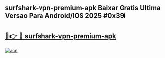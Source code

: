 ## surfshark-vpn-premium-apk Baixar Gratis Ultima Versao Para Android/IOS 2025 #0x39i

# <h2><a href="https://ainizakaria.my?title=surfshark-vpn-premium-apk&ref=20M">🔗👉 🔴 surfshark-vpn-premium-apk</a></h2>

[![acn](https://github.com/user-attachments/assets/0f9c940e-d8b0-45ae-aac7-cd30a18b3e1c)](https://ainizakaria.my?title=surfshark-vpn-premium-apk&ref=20M)

